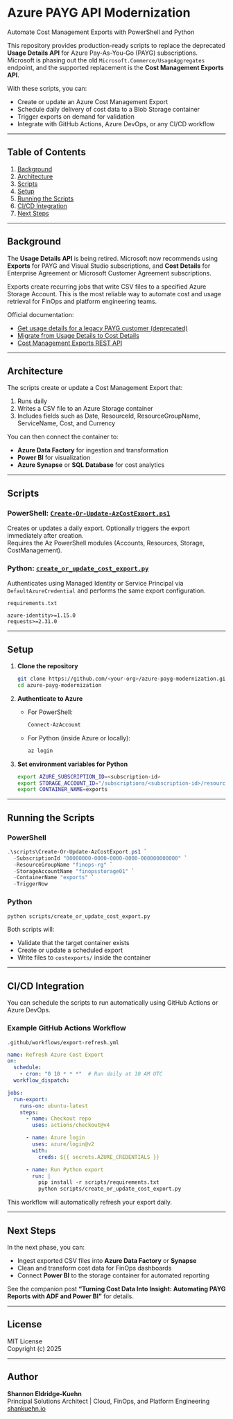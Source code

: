 # Azure PAYG API Modernization  
Automate Cost Management Exports with PowerShell and Python  

This repository provides production-ready scripts to replace the deprecated **Usage Details API** for Azure Pay-As-You-Go (PAYG) subscriptions.  
Microsoft is phasing out the old `Microsoft.Commerce/UsageAggregates` endpoint, and the supported replacement is the **Cost Management Exports API**.  

With these scripts, you can:  
- Create or update an Azure Cost Management Export  
- Schedule daily delivery of cost data to a Blob Storage container  
- Trigger exports on demand for validation  
- Integrate with GitHub Actions, Azure DevOps, or any CI/CD workflow  

---

## Table of Contents  
1. [Background](#background)  
2. [Architecture](#architecture)  
3. [Scripts](#scripts)  
4. [Setup](#setup)  
5. [Running the Scripts](#running-the-scripts)  
6. [CI/CD Integration](#cicd-integration)  
7. [Next Steps](#next-steps)  

---

## Background  
The **Usage Details API** is being retired. Microsoft now recommends using **Exports** for PAYG and Visual Studio subscriptions, and **Cost Details** for Enterprise Agreement or Microsoft Customer Agreement subscriptions.  

Exports create recurring jobs that write CSV files to a specified Azure Storage Account. This is the most reliable way to automate cost and usage retrieval for FinOps and platform engineering teams.  

Official documentation:  
- [Get usage details for a legacy PAYG customer (deprecated)](https://learn.microsoft.com/en-us/azure/cost-management-billing/automate/get-usage-details-legacy-customer)  
- [Migrate from Usage Details to Cost Details](https://learn.microsoft.com/en-us/azure/cost-management-billing/automate/migrate-consumption-usage-details-api)  
- [Cost Management Exports REST API](https://learn.microsoft.com/en-us/rest/api/cost-management/exports)  

---

## Architecture  
The scripts create or update a Cost Management Export that:  
1. Runs daily  
2. Writes a CSV file to an Azure Storage container  
3. Includes fields such as Date, ResourceId, ResourceGroupName, ServiceName, Cost, and Currency  

You can then connect the container to:  
- **Azure Data Factory** for ingestion and transformation  
- **Power BI** for visualization  
- **Azure Synapse** or **SQL Database** for cost analytics  

---

## Scripts  

### PowerShell: [`Create-Or-Update-AzCostExport.ps1`](https://github.com/sbkuehn/Azure-PAYG-API-Modernization/blob/main/Create-Or-Update-AzCostExport.ps1)  
Creates or updates a daily export. Optionally triggers the export immediately after creation.  
Requires the Az PowerShell modules (Accounts, Resources, Storage, CostManagement).  

### Python: [`create_or_update_cost_export.py`](https://github.com/sbkuehn/Azure-PAYG-API-Modernization/blob/main/create_or_update_cost_export.py)  
Authenticates using Managed Identity or Service Principal via `DefaultAzureCredential` and performs the same export configuration.  

`requirements.txt`  
```
azure-identity>=1.15.0
requests>=2.31.0
```

---

## Setup  

1. **Clone the repository**
   ```bash
   git clone https://github.com/<your-org>/azure-payg-modernization.git
   cd azure-payg-modernization
   ```

2. **Authenticate to Azure**
   - For PowerShell:
     ```powershell
     Connect-AzAccount
     ```
   - For Python (inside Azure or locally):
     ```bash
     az login
     ```

3. **Set environment variables for Python**
   ```bash
   export AZURE_SUBSCRIPTION_ID=<subscription-id>
   export STORAGE_ACCOUNT_ID="/subscriptions/<subscription-id>/resourceGroups/<rg>/providers/Microsoft.Storage/storageAccounts/<account>"
   export CONTAINER_NAME=exports
   ```

---

## Running the Scripts  

### PowerShell  
```powershell
.\scripts\Create-Or-Update-AzCostExport.ps1 `
  -SubscriptionId "00000000-0000-0000-0000-000000000000" `
  -ResourceGroupName "finops-rg" `
  -StorageAccountName "finopsstorage01" `
  -ContainerName "exports" `
  -TriggerNow
```

### Python  
```bash
python scripts/create_or_update_cost_export.py
```

Both scripts will:  
- Validate that the target container exists  
- Create or update a scheduled export  
- Write files to `costexports/` inside the container  

---

## CI/CD Integration  

You can schedule the scripts to run automatically using GitHub Actions or Azure DevOps.  

### Example GitHub Actions Workflow  
`.github/workflows/export-refresh.yml`  
```yaml
name: Refresh Azure Cost Export
on:
  schedule:
    - cron: "0 10 * * *"  # Run daily at 10 AM UTC
  workflow_dispatch:

jobs:
  run-export:
    runs-on: ubuntu-latest
    steps:
      - name: Checkout repo
        uses: actions/checkout@v4

      - name: Azure login
        uses: azure/login@v2
        with:
          creds: ${{ secrets.AZURE_CREDENTIALS }}

      - name: Run Python export
        run: |
          pip install -r scripts/requirements.txt
          python scripts/create_or_update_cost_export.py
```

This workflow will automatically refresh your export daily.

---

## Next Steps  

In the next phase, you can:  
- Ingest exported CSV files into **Azure Data Factory** or **Synapse**  
- Clean and transform cost data for FinOps dashboards  
- Connect **Power BI** to the storage container for automated reporting  

See the companion post **“Turning Cost Data Into Insight: Automating PAYG Reports with ADF and Power BI”** for details.  

---

## License  
MIT License  
Copyright (c) 2025  

---

## Author  
**Shannon Eldridge-Kuehn**  
Principal Solutions Architect | Cloud, FinOps, and Platform Engineering  
[shankuehn.io](https://www.shankuehn.io)
